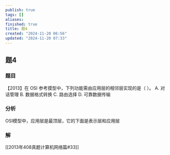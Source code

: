 ```yaml
---
publish: true
tags: []
aliases: 
finished: true
title: 题4
created: "2024-11-20 06:56"
updated: "2024-11-20 07:33"
---
```

## 题4
### 题目
【2013】在 OSI 参考摸型中，下列功能需由应用层的相邻层实现的是（ ）。
A. 对话管理
B. 数据格式转换
C. 路由选择
D. 可靠数据传输
### 分析
OSI模型中，应用层是最顶层，它的下面是表示层和应用层
### 解
[[2013年408真题计算机网络篇#33]]